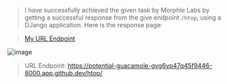 > I have successfully achieved the given task by Morphle Labs by getting a successful response from the give endpoint `/htop`, using a DJango application.
> Here is the response page:

> [My URL Endpoint](https://potential-guacamole-gvg6vp47q45f9446-8000.app.github.dev/htop/)

![image](https://github.com/user-attachments/assets/9add90b8-ede8-4418-9ef7-9cc86489d75a)

> URL Endpoint: https://potential-guacamole-gvg6vp47q45f9446-8000.app.github.dev/htop/
